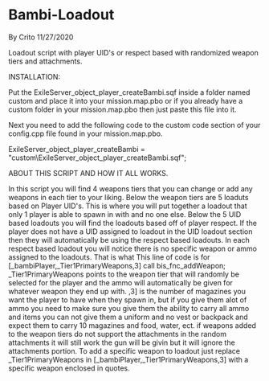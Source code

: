 # Bambi-Loadout
By Crito 11/27/2020

Loadout script with player UID's or respect based with randomized weapon tiers and attachments.

INSTALLATION:

Put the ExileServer_object_player_createBambi.sqf inside a folder named custom and place it into your mission.map.pbo or if you already have a custom folder in your mission.map.pbo then just paste this file into it.

Next you need to add the following code to the custom code section of  your config.cpp file found in your mission.map.pbo. 

ExileServer_object_player_createBambi = "custom\ExileServer_object_player_createBambi.sqf";

ABOUT THIS SCRIPT AND HOW IT ALL WORKS.

In this script you will find 4 weapons tiers that you can change or add any weapons in each tier to your liking.
Below the weapon tiers are 5 loaduts based on Player UID's. This is where you will put together a loadout that only 1 player is able to spawn in with and no one else.
Below the 5 UID based loadouts you will find the loadouts based off of player respect.
If the player does not have a UID assigned to loadout in the UID loadout section then they will automatically be using the respect based loadouts.
In each respect based loadout you will notice there is no specific weapon or ammo assigned to the loadouts. That is what This line of code is for [_bambiPlayer,_Tier1PrimaryWeapons,3] call bis_fnc_addWeapon; 
_Tier1PrimaryWeapons points to the weapon tier that will randomly be selected for the player and the ammo will automatically be given for whatever weapon they end up with.
,3] is the number of magazines you want the player to have when they spawn in, but if you give them alot of ammo you need to make sure you give them the ability to carry all ammo and items you can not give them a uniform and no vest or backpack and expect them to carry 10 magazines and food, water, ect.
if weapons added to the weapon tiers do not support the attachments in the random attachments it will still work the gun will be givin but it will ignore the attachments portion.
To add a specific weapon to loadout just replace _Tier1PrimaryWeapons in [_bambiPlayer,_Tier1PrimaryWeapons,3] with a specific weapon enclosed in quotes.
